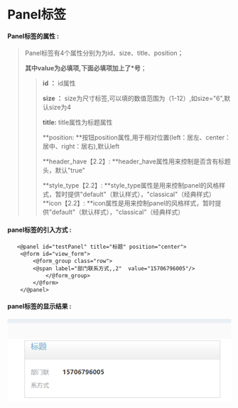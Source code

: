 # Panel**标签**

#### Panel**标签的属性 :**

> Panel标签有4个属性分别为为id、size、title、position；
>
> **其中value为必填项,下面必填项加上了\*号**；
>
> > **id ：** id属性
> >
> > **size ：** size为尺寸标签,可以填的数值范围为（1-12）,如size="6",默认size为4
> >
> > **title:** title属性为标题属性
>>
> > **position: **按钮position属性,用于相对位置\(left：居左、center：居中、right：居右\),默认left
>>
> > **header_have【2.2】: **header_have属性用来控制是否含有标题头，默认"true"
>>
> > **style_type【2.2】: **style_type属性是用来控制panel的风格样式，暂时提供"default"（默认样式），"classical"（经典样式）
> > **icon【2.2】: **icon属性是用来控制panel的风格样式，暂时提供"default"（默认样式），"classical"（经典样式）


#### panel标签的引入方式 :

```
   <@panel id="testPanel" title="标题" position="center">
	<@form id="view_form">
	    <@form_group class="row">
		<@span label="部门联系方式,,2"  value="15706796005"/>
            </@form_group>
        </@form>
    </@panel>
```

#### panel标签的显示结果 :

![](/assets/panel1.png)




